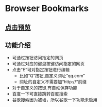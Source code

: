 # Browser Bookmarks

## [点击预览](http://www.diqiuxin.top/CodeProduction/BrowserBookmarks/Bookmarks.html)

## 功能介绍

- 可通过按钮访问指定的网页
- 可通过对应的键盘按键访问指定的网页
- 点击“E”可对指定按钮进行编辑
  - 比如“Q”按钮,自定义网址“qq.com”
  - 网址的自定义不需要加“http://”前缀 
- 对于自定义的按键,有自动保存功能
- 百度一下可直接跳转百度搜索
- 谷歌搜索因为被墙，所以谷歌一下功能未启用